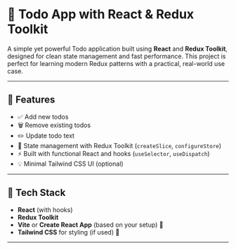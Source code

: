 # 📝 Todo App with React & Redux Toolkit

A simple yet powerful Todo application built using **React** and **Redux Toolkit**, designed for clean state management and fast performance. This project is perfect for learning modern Redux patterns with a practical, real-world use case.

---

## 🔧 Features

- ✅ Add new todos
- 🗑️ Remove existing todos
- ✏️ Update todo text
- 🧠 State management with Redux Toolkit (`createSlice`, `configureStore`)
- ⚡ Built with functional React and hooks (`useSelector`, `useDispatch`)
- 💡 Minimal Tailwind CSS UI (optional)

---

## 🚀 Tech Stack

- **React** (with hooks)
- **Redux Toolkit**
- **Vite** or **Create React App** (based on your setup) 🔧
- **Tailwind CSS** for styling (if used) 🔧

---


